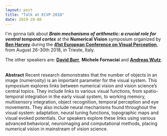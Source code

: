 ```yaml
---
layout: post
title: "Talk at ECVP 2018"
date: 2019-29-08
---
```


I'm gonna talk about <b><i>Brain mechanisms of arithmetic: a crucial role for ventral temporal cortex</i></b> at the <b>Numerical Vision</b> symposium organized by <a href="https://sites.google.com/site/benharveylab/" class="ext" target="_blank"><b>Ben Harvey</b></a> during the <a href="https://www.ecvp2018.org/" class="ext" target="_blank"><b>41st European Conference on Visual Perception</b></a>, from August 26-30th 2018, in Trieste, Italy.

The other speakers are: <a href="http://www.pisavisionlab.org/index.php/people/faculty/burr" class="ext"><b>David Burr</b></a>, <a ref="https://www.researchgate.net/profile/Michele_Fornaciai" class="ext" target="_blank"><b>Michele Fornaciai</b></a> and <a href="https://www.researchgate.net/profile/Andreas_Wutz" class="ext" target="_blank"><b>Andreas Wutz</b></a>. 

<br>
<b>Abstract</b>  
Recent research demonstrates that the number of objects in an image (numerosity) is an important parameter for the visual system. This symposium explores links between
numerical vision and vision science’s central topics. They include links to various visual
functions, from spatio-temporal integration in the early visual system, to working memory,
multisensory integration, object recognition, temporal perception and eye movements.
They also include neural mechanisms found throughout the visual system: adaptation,
neural tuning functions, topographic maps and visual evoked potentials. Our speakers
explore these links using various advanced behavioral, neuroimaging and computational
methods, placing numerical vision in mainstream of vision science.


